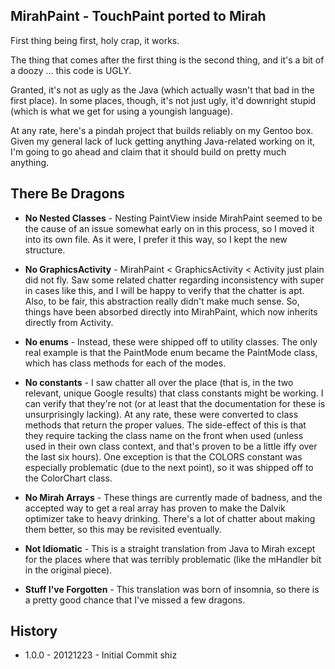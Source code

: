 ## MirahPaint - TouchPaint ported to Mirah ##

First thing being first, holy crap, it works.

The thing that comes after the first thing is the second thing, and it's a bit
of a doozy ... this code is UGLY.

Granted, it's not as ugly as the Java (which actually wasn't that bad in the
first place). In some places, though, it's not just ugly, it'd downright stupid
(which is what we get for using a youngish language).

At any rate, here's a pindah project that builds reliably on my Gentoo box.
Given my general lack of luck getting anything Java-related working on it, I'm
going to go ahead and claim that it should build on pretty much anything.

## There Be Dragons ##

* **No Nested Classes** - Nesting PaintView inside MirahPaint seemed to be the
  cause of an issue somewhat early on in this process, so I moved it into its
  own file. As it were, I prefer it this way, so I kept the new structure.

* **No GraphicsActivity** - MirahPaint < GraphicsActivity < Activity just plain
  did not fly. Saw some related chatter regarding inconsistency with super in
  cases like this, and I will be happy to verify that the chatter is apt. Also,
  to be fair, this abstraction really didn't make much sense. So, things have
  been absorbed directly into MirahPaint, which now inherits directly from
  Activity.

* **No enums** - Instead, these were shipped off to utility classes. The only
  real example is that the PaintMode enum became the PaintMode class, which has
  class methods for each of the modes.

* **No constants** - I saw chatter all over the place (that is, in the two
  relevant, unique Google results) that class constants might be working. I can
  verify that they're not (or at least that the documentation for these is
  unsurprisingly lacking). At any rate, these were converted to class methods
  that return the proper values. The side-effect of this is that they require
  tacking the class name on the front when used (unless used in their own class
  context, and that's proven to be a little iffy over the last six hours). One
  exception is that the COLORS constant was especially problematic (due to the
  next point), so it was shipped off to the ColorChart class.

* **No Mirah Arrays** - These things are currently made of badness, and the
  accepted way to get a real array has proven to make the Dalvik optimizer
  take to heavy drinking. There's a lot of chatter about making them better,
  so this may be revisited eventually.

* **Not Idiomatic** - This is a straight translation from Java to Mirah except
  for the places where that was terribly problematic (like the mHandler bit in
  the original piece).

* **Stuff I've Forgotten** - This translation was born of insomnia, so there is
  a pretty good chance that I've missed a few dragons.

## History ##

* 1.0.0 - 20121223 - Initial Commit shiz
